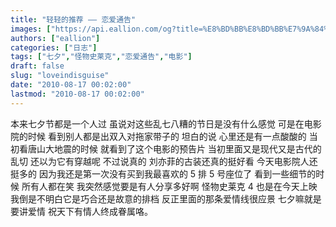 ```yaml
---
title: "轻轻的推荐 —— 恋爱通告"
images: ["https://api.eallion.com/og?title=%E8%BD%BB%E8%BD%BB%E7%9A%84%E6%8E%A8%E8%8D%90%20%E2%80%94%E2%80%94%20%E6%81%8B%E7%88%B1%E9%80%9A%E5%91%8A"]
authors: ["eallion"]
categories: ["日志"]
tags: ["七夕","怪物史莱克","恋爱通告","电影"]
draft: false
slug: "loveindisguise"
date: "2010-08-17 00:02:00"
lastmod: "2010-08-17 00:02:00"
---
```


本来七夕节都是一个人过
虽说对这些乱七八糟的节日是没有什么感觉
可是在电影院的时候
看到别人都是出双入对拖家带子的
坦白的说
心里还是有一点酸酸的
当初看唐山大地震的时候
就看到了这个电影的预告片
当初里面又是现代又是古代的乱切
还以为它有穿越呢
不过说真的
刘亦菲的古装还真的挺好看
今天电影院人还挺多的
因为我还是第一次没有买到我最喜欢的 5 排 5 号座位了
看到一些细节的时候
所有人都在笑
我突然感觉要是有人分享多好啊
怪物史莱克 4 也是在今天上映
我倒是不明白它是巧合还是故意的排档
反正里面的那条爱情线很应景
七夕嘛就是要讲爱情
祝天下有情人终成眷属咯。
